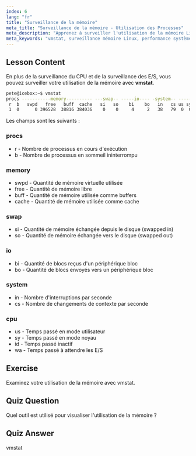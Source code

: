 ```yaml
---
index: 6
lang: "fr"
title: "Surveillance de la mémoire"
meta_title: "Surveillance de la mémoire - Utilisation des Processus"
meta_description: "Apprenez à surveiller l'utilisation de la mémoire Linux avec vmstat. Comprenez la mémoire, le swap et les métriques CPU pour la performance du système. Commencez votre parcours Linux !"
meta_keywords: "vmstat, surveillance mémoire Linux, performance système, tutoriel Linux, utilisation mémoire, Linux débutant, guide Linux"
---
```


## Lesson Content

En plus de la surveillance du CPU et de la surveillance des E/S, vous pouvez surveiller votre utilisation de la mémoire avec **vmstat**.

```bash
pete@icebox:~$ vmstat
procs -----------memory---------- ---swap-- -----io---- -system-- ------cpu-----
 r  b   swpd   free   buff  cache   si   so    bi    bo   in   cs us sy id wa st
 1  0      0 396528  38816 384036    0    0     4     2   38   79  0  0 99  0  0
```

Les champs sont les suivants :

### procs

- r - Nombre de processus en cours d'exécution
- b - Nombre de processus en sommeil ininterrompu

### memory

- swpd - Quantité de mémoire virtuelle utilisée
- free - Quantité de mémoire libre
- buff - Quantité de mémoire utilisée comme buffers
- cache - Quantité de mémoire utilisée comme cache

### swap

- si - Quantité de mémoire échangée depuis le disque (swapped in)
- so - Quantité de mémoire échangée vers le disque (swapped out)

### io

- bi - Quantité de blocs reçus d'un périphérique bloc
- bo - Quantité de blocs envoyés vers un périphérique bloc

### system

- in - Nombre d'interruptions par seconde
- cs - Nombre de changements de contexte par seconde

### cpu

- us - Temps passé en mode utilisateur
- sy - Temps passé en mode noyau
- id - Temps passé inactif
- wa - Temps passé à attendre les E/S

## Exercise

Examinez votre utilisation de la mémoire avec vmstat.

## Quiz Question

Quel outil est utilisé pour visualiser l'utilisation de la mémoire ?

## Quiz Answer

vmstat
